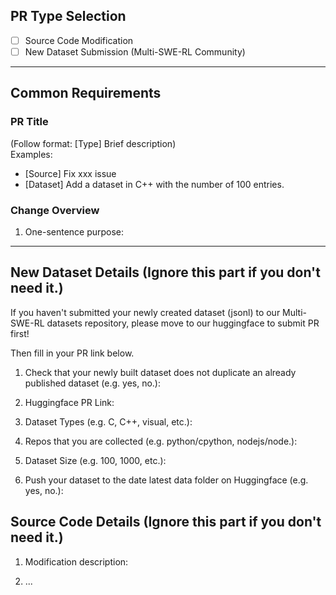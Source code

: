 <!-- Please delete unselected PR type sections -->
## PR Type Selection
- [ ] Source Code Modification 
- [ ] New Dataset Submission (Multi-SWE-RL Community)

---

## Common Requirements
### PR Title
(Follow format: [Type] Brief description)  
Examples:
- [Source] Fix xxx issue
- [Dataset] Add a dataset in C++ with the number of 100 entries.

### Change Overview
1. One-sentence purpose:


---

<!-- New Dataset Submission (Multi-SWE-RL Community) PRs fill below -->
## New Dataset Details (Ignore this part if you don't need it.)
If you haven't submitted your newly created dataset (jsonl) to our Multi-SWE-RL datasets repository, please move to our huggingface to submit PR first!

Then fill in your PR link below.
1. Check that your newly built dataset does not duplicate an already published dataset (e.g. yes, no.):

2. Huggingface PR Link:

3. Dataset Types (e.g. C, C++, visual, etc.):

4. Repos that you are collected (e.g. python/cpython, nodejs/node.):

5. Dataset Size (e.g. 100, 1000, etc.):

6. Push your dataset to the date latest data folder on Huggingface (e.g. yes, no.):



<!-- Source code PRs fill below -->
## Source Code Details (Ignore this part if you don't need it.)
1. Modification description:

2. ...
